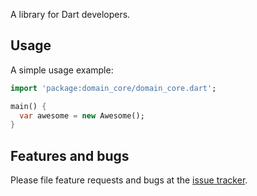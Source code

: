 A library for Dart developers.

## Usage

A simple usage example:

```dart
import 'package:domain_core/domain_core.dart';

main() {
  var awesome = new Awesome();
}
```

## Features and bugs

Please file feature requests and bugs at the [issue tracker][tracker].

[tracker]: http://example.com/issues/replaceme
